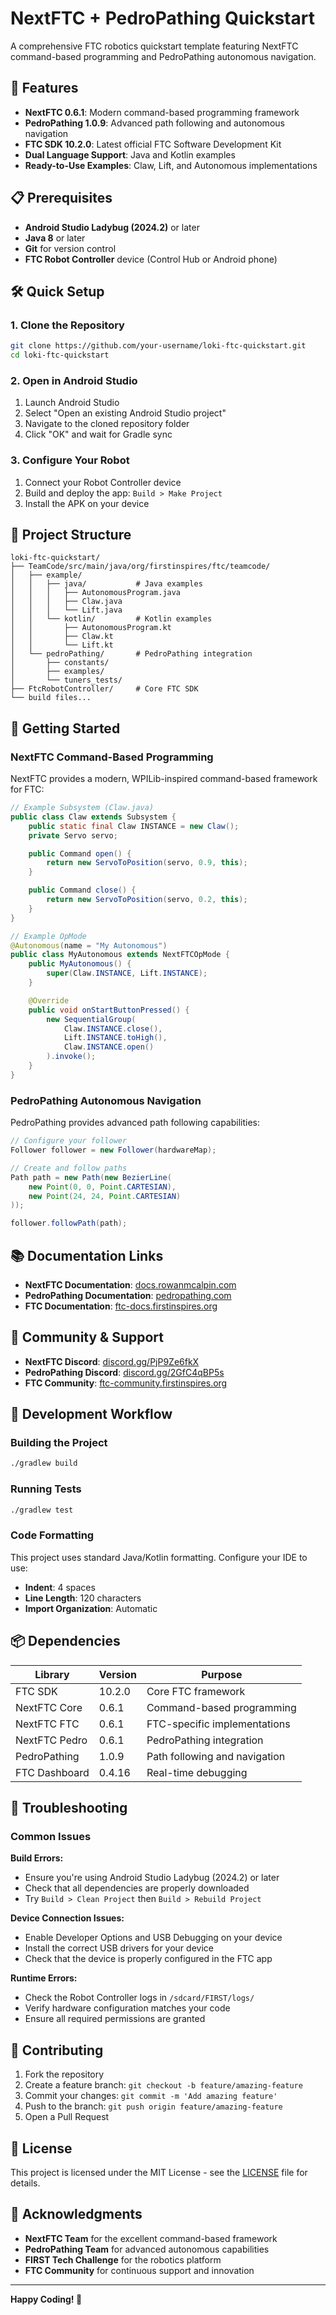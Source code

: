 # NextFTC + PedroPathing Quickstart

A comprehensive FTC robotics quickstart template featuring NextFTC command-based programming and PedroPathing autonomous navigation.

## 🚀 Features

- **NextFTC 0.6.1**: Modern command-based programming framework
- **PedroPathing 1.0.9**: Advanced path following and autonomous navigation
- **FTC SDK 10.2.0**: Latest official FTC Software Development Kit
- **Dual Language Support**: Java and Kotlin examples
- **Ready-to-Use Examples**: Claw, Lift, and Autonomous implementations

## 📋 Prerequisites

- **Android Studio Ladybug (2024.2)** or later
- **Java 8** or later
- **Git** for version control
- **FTC Robot Controller** device (Control Hub or Android phone)

## 🛠️ Quick Setup

### 1. Clone the Repository
```bash
git clone https://github.com/your-username/loki-ftc-quickstart.git
cd loki-ftc-quickstart
```

### 2. Open in Android Studio
1. Launch Android Studio
2. Select "Open an existing Android Studio project"
3. Navigate to the cloned repository folder
4. Click "OK" and wait for Gradle sync

### 3. Configure Your Robot
1. Connect your Robot Controller device
2. Build and deploy the app: `Build > Make Project`
3. Install the APK on your device

## 📁 Project Structure

```
loki-ftc-quickstart/
├── TeamCode/src/main/java/org/firstinspires/ftc/teamcode/
│   ├── example/
│   │   ├── java/           # Java examples
│   │   │   ├── AutonomousProgram.java
│   │   │   ├── Claw.java
│   │   │   └── Lift.java
│   │   └── kotlin/         # Kotlin examples
│   │       ├── AutonomousProgram.kt
│   │       ├── Claw.kt
│   │       └── Lift.kt
│   └── pedroPathing/       # PedroPathing integration
│       ├── constants/
│       ├── examples/
│       └── tuners_tests/
├── FtcRobotController/     # Core FTC SDK
└── build files...
```

## 🎯 Getting Started

### NextFTC Command-Based Programming

NextFTC provides a modern, WPILib-inspired command-based framework for FTC:

```java
// Example Subsystem (Claw.java)
public class Claw extends Subsystem {
    public static final Claw INSTANCE = new Claw();
    private Servo servo;

    public Command open() {
        return new ServoToPosition(servo, 0.9, this);
    }

    public Command close() {
        return new ServoToPosition(servo, 0.2, this);
    }
}

// Example OpMode
@Autonomous(name = "My Autonomous")
public class MyAutonomous extends NextFTCOpMode {
    public MyAutonomous() {
        super(Claw.INSTANCE, Lift.INSTANCE);
    }

    @Override
    public void onStartButtonPressed() {
        new SequentialGroup(
            Claw.INSTANCE.close(),
            Lift.INSTANCE.toHigh(),
            Claw.INSTANCE.open()
        ).invoke();
    }
}
```

### PedroPathing Autonomous Navigation

PedroPathing provides advanced path following capabilities:

```java
// Configure your follower
Follower follower = new Follower(hardwareMap);

// Create and follow paths
Path path = new Path(new BezierLine(
    new Point(0, 0, Point.CARTESIAN),
    new Point(24, 24, Point.CARTESIAN)
));

follower.followPath(path);
```

## 📚 Documentation Links

- **NextFTC Documentation**: [docs.rowanmcalpin.com](https://docs.rowanmcalpin.com/)
- **PedroPathing Documentation**: [pedropathing.com](https://pedropathing.com/)
- **FTC Documentation**: [ftc-docs.firstinspires.org](https://ftc-docs.firstinspires.org/)

## 🤝 Community & Support

- **NextFTC Discord**: [discord.gg/PjP9Ze6fkX](https://discord.gg/PjP9Ze6fkX)
- **PedroPathing Discord**: [discord.gg/2GfC4qBP5s](https://discord.gg/2GfC4qBP5s)
- **FTC Community**: [ftc-community.firstinspires.org](https://ftc-community.firstinspires.org/)

## 🔧 Development Workflow

### Building the Project
```bash
./gradlew build
```

### Running Tests
```bash
./gradlew test
```

### Code Formatting
This project uses standard Java/Kotlin formatting. Configure your IDE to use:
- **Indent**: 4 spaces
- **Line Length**: 120 characters
- **Import Organization**: Automatic

## 📦 Dependencies

| Library | Version | Purpose |
|---------|---------|---------|
| FTC SDK | 10.2.0 | Core FTC framework |
| NextFTC Core | 0.6.1 | Command-based programming |
| NextFTC FTC | 0.6.1 | FTC-specific implementations |
| NextFTC Pedro | 0.6.1 | PedroPathing integration |
| PedroPathing | 1.0.9 | Path following and navigation |
| FTC Dashboard | 0.4.16 | Real-time debugging |

## 🚨 Troubleshooting

### Common Issues

**Build Errors:**
- Ensure you're using Android Studio Ladybug (2024.2) or later
- Check that all dependencies are properly downloaded
- Try `Build > Clean Project` then `Build > Rebuild Project`

**Device Connection Issues:**
- Enable Developer Options and USB Debugging on your device
- Install the correct USB drivers for your device
- Check that the device is properly configured in the FTC app

**Runtime Errors:**
- Check the Robot Controller logs in `/sdcard/FIRST/logs/`
- Verify hardware configuration matches your code
- Ensure all required permissions are granted

## 🤝 Contributing

1. Fork the repository
2. Create a feature branch: `git checkout -b feature/amazing-feature`
3. Commit your changes: `git commit -m 'Add amazing feature'`
4. Push to the branch: `git push origin feature/amazing-feature`
5. Open a Pull Request

## 📄 License

This project is licensed under the MIT License - see the [LICENSE](LICENSE) file for details.

## 🙏 Acknowledgments

- **NextFTC Team** for the excellent command-based framework
- **PedroPathing Team** for advanced autonomous capabilities
- **FIRST Tech Challenge** for the robotics platform
- **FTC Community** for continuous support and innovation

---

**Happy Coding! 🤖**

